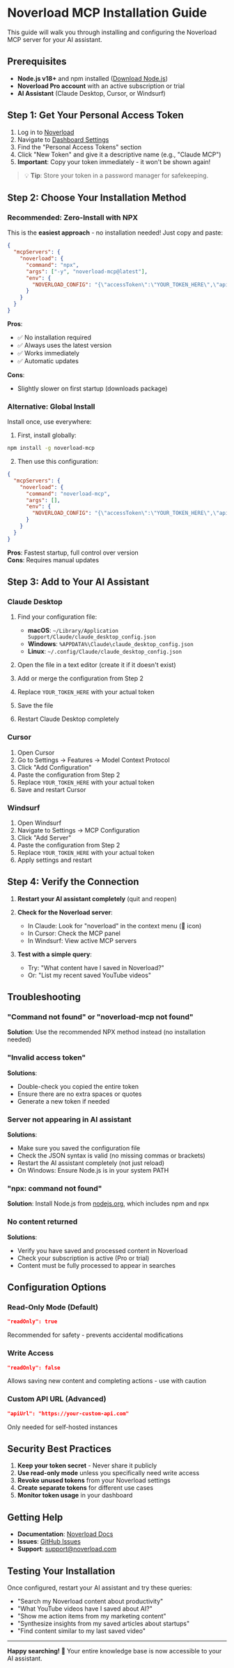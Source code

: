 # Noverload MCP Installation Guide

This guide will walk you through installing and configuring the Noverload MCP server for your AI assistant.

## Prerequisites

- **Node.js v18+** and npm installed ([Download Node.js](https://nodejs.org))
- **Noverload Pro account** with an active subscription or trial
- **AI Assistant** (Claude Desktop, Cursor, or Windsurf)

## Step 1: Get Your Personal Access Token

1. Log in to [Noverload](https://www.noverload.com)
2. Navigate to [Dashboard Settings](https://www.noverload.com/dashboard/settings)
3. Find the "Personal Access Tokens" section
4. Click "New Token" and give it a descriptive name (e.g., "Claude MCP")
5. **Important**: Copy your token immediately - it won't be shown again!

> 💡 **Tip**: Store your token in a password manager for safekeeping.

## Step 2: Choose Your Installation Method

### Recommended: Zero-Install with NPX

This is the **easiest approach** - no installation needed! Just copy and paste:

```json
{
  "mcpServers": {
    "noverload": {
      "command": "npx",
      "args": ["-y", "noverload-mcp@latest"],
      "env": {
        "NOVERLOAD_CONFIG": "{\"accessToken\":\"YOUR_TOKEN_HERE\",\"apiUrl\":\"https://www.noverload.com\",\"readOnly\":true}"
      }
    }
  }
}
```

**Pros**: 
- ✅ No installation required
- ✅ Always uses the latest version
- ✅ Works immediately
- ✅ Automatic updates

**Cons**: 
- Slightly slower on first startup (downloads package)

### Alternative: Global Install

Install once, use everywhere:

1. First, install globally:
```bash
npm install -g noverload-mcp
```

2. Then use this configuration:
```json
{
  "mcpServers": {
    "noverload": {
      "command": "noverload-mcp",
      "args": [],
      "env": {
        "NOVERLOAD_CONFIG": "{\"accessToken\":\"YOUR_TOKEN_HERE\",\"apiUrl\":\"https://www.noverload.com\",\"readOnly\":true}"
      }
    }
  }
}
```

**Pros**: Fastest startup, full control over version  
**Cons**: Requires manual updates

## Step 3: Add to Your AI Assistant

### Claude Desktop

1. Find your configuration file:
   - **macOS**: `~/Library/Application Support/Claude/claude_desktop_config.json`
   - **Windows**: `%APPDATA%\Claude\claude_desktop_config.json`
   - **Linux**: `~/.config/Claude/claude_desktop_config.json`

2. Open the file in a text editor (create it if it doesn't exist)

3. Add or merge the configuration from Step 2

4. Replace `YOUR_TOKEN_HERE` with your actual token

5. Save the file

6. Restart Claude Desktop completely

### Cursor

1. Open Cursor
2. Go to Settings → Features → Model Context Protocol
3. Click "Add Configuration"
4. Paste the configuration from Step 2
5. Replace `YOUR_TOKEN_HERE` with your actual token
6. Save and restart Cursor

### Windsurf

1. Open Windsurf
2. Navigate to Settings → MCP Configuration
3. Click "Add Server"
4. Paste the configuration from Step 2
5. Replace `YOUR_TOKEN_HERE` with your actual token
6. Apply settings and restart

## Step 4: Verify the Connection

1. **Restart your AI assistant completely** (quit and reopen)

2. **Check for the Noverload server**:
   - In Claude: Look for "noverload" in the context menu (📎 icon)
   - In Cursor: Check the MCP panel
   - In Windsurf: View active MCP servers

3. **Test with a simple query**:
   - Try: "What content have I saved in Noverload?"
   - Or: "List my recent saved YouTube videos"

## Troubleshooting

### "Command not found" or "noverload-mcp not found"

**Solution**: Use the recommended NPX method instead (no installation needed)

### "Invalid access token"

**Solutions**:
- Double-check you copied the entire token
- Ensure there are no extra spaces or quotes
- Generate a new token if needed

### Server not appearing in AI assistant

**Solutions**:
- Make sure you saved the configuration file
- Check the JSON syntax is valid (no missing commas or brackets)
- Restart the AI assistant completely (not just reload)
- On Windows: Ensure Node.js is in your system PATH

### "npx: command not found"

**Solution**: Install Node.js from [nodejs.org](https://nodejs.org), which includes npm and npx

### No content returned

**Solutions**:
- Verify you have saved and processed content in Noverload
- Check your subscription is active (Pro or trial)
- Content must be fully processed to appear in searches

## Configuration Options

### Read-Only Mode (Default)

```json
"readOnly": true
```
Recommended for safety - prevents accidental modifications

### Write Access

```json
"readOnly": false
```
Allows saving new content and completing actions - use with caution

### Custom API URL (Advanced)

```json
"apiUrl": "https://your-custom-api.com"
```
Only needed for self-hosted instances

## Security Best Practices

1. **Keep your token secret** - Never share it publicly
2. **Use read-only mode** unless you specifically need write access
3. **Revoke unused tokens** from your Noverload settings
4. **Create separate tokens** for different use cases
5. **Monitor token usage** in your dashboard

## Getting Help

- **Documentation**: [Noverload Docs](https://www.noverload.com/docs/integrations/mcp)
- **Issues**: [GitHub Issues](https://github.com/noverload/mcp-server/issues)
- **Support**: support@noverload.com

## Testing Your Installation

Once configured, restart your AI assistant and try these queries:

- "Search my Noverload content about productivity"
- "What YouTube videos have I saved about AI?"
- "Show me action items from my marketing content"
- "Synthesize insights from my saved articles about startups"
- "Find content similar to my last saved video"

---

**Happy searching! 🚀** Your entire knowledge base is now accessible to your AI assistant.
